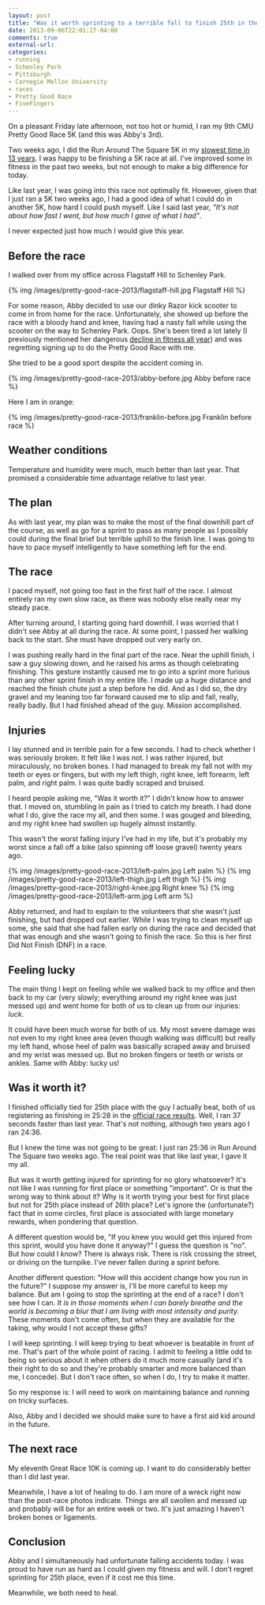 ```yaml
---
layout: post
title: "Was it worth sprinting to a terrible fall to finish 25th in the CMU Pretty Good Race 5K?"
date: 2013-09-06T22:01:27-04:00
comments: true
external-url: 
categories: 
- running
- Schenley Park
- Pittsburgh
- Carnegie Mellon University
- races
- Pretty Good Race
- FiveFingers
---
```

On a pleasant Friday late afternoon, not too hot or humid, I ran my 9th CMU Pretty Good Race 5K (and this was Abby's 3rd).

Two weeks ago, I did the Run Around The Square 5K in my [slowest time in 13 years](/blog/2013/08/24/reflections-on-my-slowest-run-around-the-square-5k-in-13-years/). I was happy to be finishing a 5K race at all. I've improved some in fitness in the past two weeks, but not enough to make a big difference for today.

Like last year, I was going into this race not optimally fit. However, given that I just ran a 5K two weeks ago, I had a good idea of what I could do in another 5K, how hard I could push myself. Like I said last year, *"It's not about how fast I went, but how much I gave of what I had"*.

I never expected just how much I would give this year.

<!--more-->

## Before the race

I walked over from my office across Flagstaff Hill to Schenley Park.

{% img /images/pretty-good-race-2013/flagstaff-hill.jpg Flagstaff Hill %}

For some reason, Abby decided to use our dinky Razor kick scooter to come in from home for the race. Unfortunately, she showed up before the race with a bloody hand and knee, having had a nasty fall while using the scooter on the way to Schenley Park. Oops. She's been tired a lot lately (I previously mentioned her dangerous [decline in fitness all year](/blog/2013/08/24/reflections-on-my-slowest-run-around-the-square-5k-in-13-years/)) and was regretting signing up to do the Pretty Good Race with me.

She tried to be a good sport despite the accident coming in.

{% img /images/pretty-good-race-2013/abby-before.jpg Abby before race %}

Here I am in orange:

{% img /images/pretty-good-race-2013/franklin-before.jpg Franklin before race %}

## Weather conditions

Temperature and humidity were much, much better than last year. That promised a considerable time advantage relative to last year.

## The plan

As with last year, my plan was to make the most of the final downhill part of the course, as well as go for a sprint to pass as many people as I possibly could during the final brief but terrible uphill to the finish line. I was going to have to pace myself intelligently to have something left for the end.

## The race

I paced myself, not going too fast in the first half of the race. I almost entirely ran my own slow race, as there was nobody else really near my steady pace.

After turning around, I starting going hard downhill. I was worried that I didn't see Abby at all during the race. At some point, I passed her walking back to the start. She must have dropped out very early on.

I was pushing really hard in the final part of the race. Near the uphill finish, I saw a guy slowing down, and he raised his arms as though celebrating finishing. This gesture instantly caused me to go into a sprint more furious than any other sprint finish in my entire life. I made up a huge distance and reached the finish chute just a step before he did. And as I did so, the dry gravel and my leaning too far forward caused me to slip and fall, really, really badly. But I had finished ahead of the guy. Mission accomplished.

## Injuries

I lay stunned and in terrible pain for a few seconds. I had to check whether I was seriously broken. It felt like I was not. I was rather injured, but miraculously, no broken bones. I had managed to break my fall not with my teeth or eyes or fingers, but with my left thigh, right knee, left forearm, left palm, and right palm. I was quite badly scraped and bruised.

I heard people asking me, "Was it worth it?" I didn't know how to answer that. I moved on, stumbling in pain as I tried to catch my breath. I had done what I do, give the race my all, and then some. I was gouged and bleeding, and my right knee had swollen up hugely almost instantly.

This wasn't the worst falling injury I've had in my life, but it's probably my worst since a fall off a bike (also spinning off loose gravel) twenty years ago.

{% img /images/pretty-good-race-2013/left-palm.jpg Left palm %}
{% img /images/pretty-good-race-2013/left-thigh.jpg Left thigh %}
{% img /images/pretty-good-race-2013/right-knee.jpg Right knee %}
{% img /images/pretty-good-race-2013/left-arm.jpg Left arm %}

Abby returned, and had to explain to the volunteers that she wasn't just finishing, but had dropped out earlier. While I was trying to clean myself up some, she said that she had fallen early on during the race and decided that that was enough and she wasn't going to finish the race. So this is her first Did Not Finish (DNF) in a race.

## Feeling lucky

The main thing I kept on feeling while we walked back to my office and then back to my car (very slowly; everything around my right knee was just messed up) and went home for both of us to clean up from our injuries: *luck*.

It could have been much worse for both of us. My most severe damage was not even to my right knee area (even though walking was difficult) but really my left hand, whose heel of palm was basically scraped away and bruised and my wrist was messed up. But no broken fingers or teeth or wrists or ankles. Same with Abby: lucky us!

## Was it worth it?

I finished officially tied for 25th place with the guy I actually beat, both of us registering as finishing in 25:28 in the [official race results](http://www.cs.cmu.edu/~kalp/PGR/2013.html). Well, I ran 37 seconds faster than last year. That's not nothing, although two years ago I ran 24:36.

But I knew the time was not going to be great: I just ran 25:36 in Run Around The Square two weeks ago. The real point was that like last year, I gave it my all.

But was it worth getting injured for sprinting for no glory whatsoever? It's not like I was running for first place or something "important". Or is that the wrong way to think about it? Why is it worth trying your best for first place but not for 25th place instead of 26th place? Let's ignore the (unfortunate?) fact that in some circles, first place is associated with large monetary rewards, when pondering that question.

A different question would be, "If you knew you would get this injured from this sprint, would you have done it anyway?" I guess the question is "no". But how could I *know*? There is always risk. There is risk crossing the street, or driving on the turnpike. I've never fallen during a sprint before.

Another different question: "How will this accident change how you run in the future?" I suppose my answer is, I'll be more careful to keep my balance. But am I going to stop the sprinting at the end of a race? I don't see how I can. *It is in those moments when I can barely breathe and the world is becoming a blur that I am living with most intensity and purity.* These moments don't come often, but when they are available for the taking, why would I not accept these gifts?

I will keep sprinting. I will keep trying to beat whoever is beatable in front of me. That's part of the whole point of racing. I admit to feeling a little odd to being so serious about it when others do it much more casually (and it's their right to do so and they're probably smarter and more balanced than me, I concede). But I don't race often, so when I do, I try to make it matter.

So my response is: I will need to work on maintaining balance and running on tricky surfaces.

Also, Abby and I decided we should make sure to have a first aid kid around in the future.

## The next race

My eleventh Great Race 10K is coming up. I want to do considerably better than I did last year.

Meanwhile, I have a lot of healing to do. I am more of a wreck right now than the post-race photos indicate. Things are all swollen and messed up and probably will be for an entire week or two. It's just amazing I haven't broken bones or ligaments.

## Conclusion

Abby and I simultaneously had unfortunate falling accidents today. I was proud to have run as hard as I could given my fitness and will. I don't regret sprinting for 25th place, even if it cost me this time.

Meanwhile, we both need to heal.
